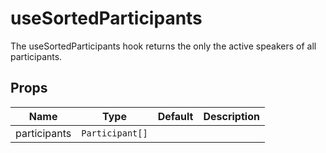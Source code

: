 <!--
!!!! Autogenerated File !!!!
This file was created by @livekit/components-docs-gen and should not be changed manually.
The contents of this file can be replaced at any time which would lead to the loss of all manual changes.
-->

# useSortedParticipants

The useSortedParticipants hook returns the only the active speakers of all participants.


## Props

| Name | Type | Default | Description |
| --- | --- | --- | --- |
| participants | `Participant[]` |  |  |

